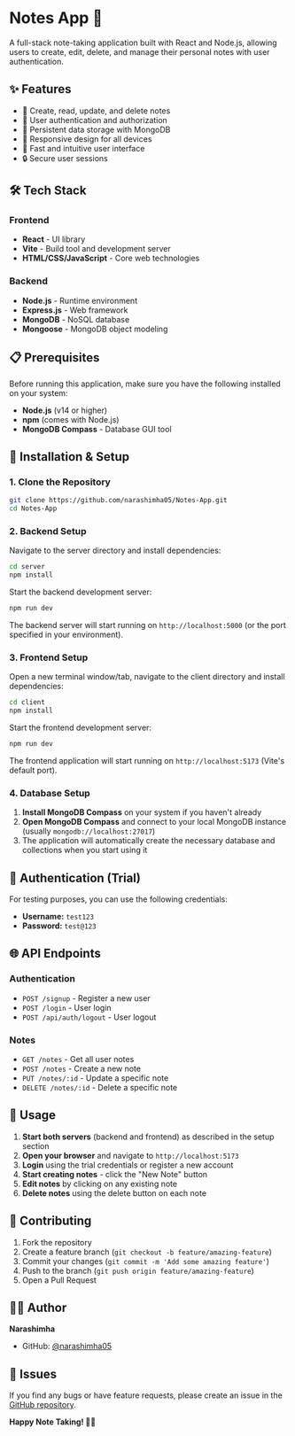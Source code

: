 
# Notes App 📝

A full-stack note-taking application built with React and Node.js, allowing users to create, edit, delete, and manage their personal notes with user authentication.

## ✨ Features

- 📝 Create, read, update, and delete notes
- 🔐 User authentication and authorization
- 💾 Persistent data storage with MongoDB
- 📱 Responsive design for all devices
- 🚀 Fast and intuitive user interface
- 🔒 Secure user sessions

## 🛠️ Tech Stack

### Frontend
- **React** - UI library
- **Vite** - Build tool and development server
- **HTML/CSS/JavaScript** - Core web technologies

### Backend
- **Node.js** - Runtime environment
- **Express.js** - Web framework
- **MongoDB** - NoSQL database
- **Mongoose** - MongoDB object modeling

## 📋 Prerequisites

Before running this application, make sure you have the following installed on your system:

- **Node.js** (v14 or higher)
- **npm** (comes with Node.js)
- **MongoDB Compass** - Database GUI tool

## 🚀 Installation & Setup

### 1. Clone the Repository

```bash
git clone https://github.com/narashimha05/Notes-App.git
cd Notes-App
```

### 2. Backend Setup

Navigate to the server directory and install dependencies:

```bash
cd server
npm install
```

Start the backend development server:

```bash
npm run dev
```

The backend server will start running on `http://localhost:5000` (or the port specified in your environment).

### 3. Frontend Setup

Open a new terminal window/tab, navigate to the client directory and install dependencies:

```bash
cd client
npm install
```

Start the frontend development server:

```bash
npm run dev
```

The frontend application will start running on `http://localhost:5173` (Vite's default port).

### 4. Database Setup

1. **Install MongoDB Compass** on your system if you haven't already
2. **Open MongoDB Compass** and connect to your local MongoDB instance (usually `mongodb://localhost:27017`)
3. The application will automatically create the necessary database and collections when you start using it

## 🔑 Authentication (Trial)

For testing purposes, you can use the following credentials:

- **Username:** `test123`
- **Password:** `test@123`



## 🌐 API Endpoints

### Authentication
- `POST /signup` - Register a new user
- `POST /login` - User login
- `POST /api/auth/logout` - User logout

### Notes
- `GET /notes` - Get all user notes
- `POST /notes` - Create a new note
- `PUT /notes/:id` - Update a specific note
- `DELETE /notes/:id` - Delete a specific note

## 🚦 Usage

1. **Start both servers** (backend and frontend) as described in the setup section
2. **Open your browser** and navigate to `http://localhost:5173`
3. **Login** using the trial credentials or register a new account
4. **Start creating notes** - click the "New Note" button
5. **Edit notes** by clicking on any existing note
6. **Delete notes** using the delete button on each note

## 🤝 Contributing

1. Fork the repository
2. Create a feature branch (`git checkout -b feature/amazing-feature`)
3. Commit your changes (`git commit -m 'Add some amazing feature'`)
4. Push to the branch (`git push origin feature/amazing-feature`)
5. Open a Pull Request


## 👨‍💻 Author

**Narashimha**
- GitHub: [@narashimha05](https://github.com/narashimha05)

## 🐛 Issues

If you find any bugs or have feature requests, please create an issue in the [GitHub repository](https://github.com/narashimha05/Notes-App/issues).


**Happy Note Taking! 📝✨**
